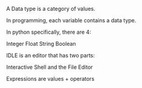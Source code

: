 
A Data type is a category of values.

In programming, each variable contains a data type. 

In python specifically, there are 4:

Integer 
Float 
String
Boolean

IDLE is an editor that has two parts:

Interactive Shell and the File Editor

Expressions are values + operators
